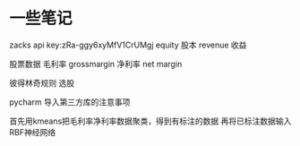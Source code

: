 # 一些笔记
zacks api key:zRa-ggy6xyMfV1CrUMgj
equity  股本
revenue 收益

股票数据
毛利率  grossmargin 净利率 net margin
 

彼得林奇规则 选股

pycharm 导入第三方库的注意事项

首先用kmeans把毛利率净利率数据聚类，得到有标注的数据
再将已标注数据输入RBF神经网络